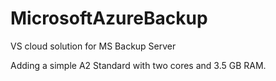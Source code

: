 # MicrosoftAzureBackup
VS cloud solution for MS Backup Server

Adding a simple A2 Standard with two cores and 3.5 GB RAM.
